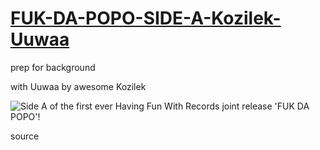 [FUK-DA-POPO-SIDE-A-Kozilek-Uuwaa](http://soft-asylum.tumblr.com/post/106153700128/with-uuwaa-by-awesome-kozilek-from-side-a-of-the)
================================

prep for background 
<!-- credits --> 
with Uuwaa by awesome Kozilek

![[Side A of the first ever Having Fun With Records joint release 'FUK DA POPO'!](http://soft-asylum.tumblr.com/post/106153700128/with-uuwaa-by-awesome-kozilek-from-side-a-of-the)](https://i1.sndcdn.com/artworks-000039155543-36oyej-t500x500.jpg)

source
